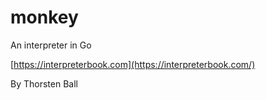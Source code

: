 # monkey
An interpreter in Go

[https://interpreterbook.com](https://interpreterbook.com/)

By Thorsten Ball
